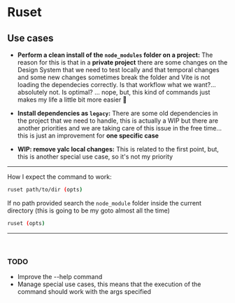 # Ruset

## Use cases

- **Perform a clean install of the `node_modules` folder on a project:** The reason for this
  is that in a **private project** there are some changes on the Design System that we need to test
  locally and that temporal changes and some new changes sometimes break the folder and Vite is not
  loading the dependecies correctly.
  Is that workflow what we want?... absolutely not. Is optimal? ... nope, but, this kind of commands just makes my life a little bit more easier 🥹

- **Install dependencies as `legacy`:** There are some old dependencies in the project that
  we need to handle, this is actually a WIP but there are another priorities and we are taking
  care of this issue in the free time... this is just an improvement for **one specific case**

- **WIP: remove yalc local changes:** This is related to the first point, but, this is another
  special use case, so it's not my priority

---

How I expect the command to work:

```sh
ruset path/to/dir (opts)
```

If no path provided search the `node_module` folder inside the current directory (this is going to be my goto almost all the time)

```sh
ruset (opts)
```

---

<br>

### TODO

- Improve the --help command
- Manage special use cases, this means that the execution of the command should work with the args specified
